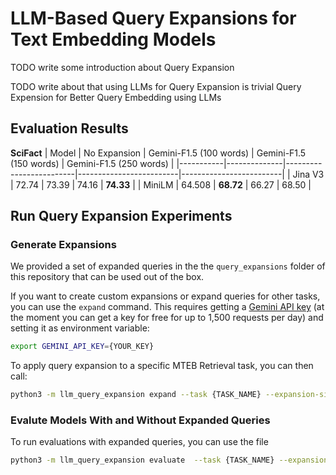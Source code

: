 # LLM-Based Query Expansions for Text Embedding Models

TODO write some introduction about Query Expansion

TODO write about that using LLMs for Query Expansion is trivial
Query Expension for Better Query Embedding using LLMs


## Evaluation Results

**SciFact**
| Model     | No Expansion | Gemini-F1.5 (100 words) | Gemini-F1.5 (150 words) | Gemini-F1.5 (250 words) |
|-----------|--------------|-------------------------|-------------------------|-------------------------|
| Jina V3   | 72.74        | 73.39                   | 74.16                   | **74.33**               |
| MiniLM    | 64.508       | **68.72**               | 66.27                   | 68.50                   |


## Run Query Expansion Experiments

### Generate Expansions

We provided a set of expanded queries in the the `query_expansions` folder of this repository that can be used out of the box.

If you want to create custom expansions or expand queries for other tasks, you can use the `expand` command. 
This requires getting a [Gemini API key](https://aistudio.google.com/apikey) (at the moment you can get a key for free for up to 1,500 requests per day) and setting it as environment variable:

```sh
export GEMINI_API_KEY={YOUR_KEY}
```

To apply query expansion to a specific MTEB Retrieval task, you can then call:

```sh
python3 -m llm_query_expansion expand --task {TASK_NAME} --expansion-size {NUMBER_OF_WORDS} --batch-size {QUERIES_PER_LLM_REQUEST} --output-file query_expansions/{FILENAME}
```

### Evalute Models With and Without Expanded Queries

To run evaluations with expanded queries, you can use the file  

```sh
python3 -m llm_query_expansion evaluate  --task {TASK_NAME} --expansions-file query_expansions/{FILE_NAME} --model-name {MODEL_NAME} --output-folder {RESULTS_FOLDER_NAME}
```

